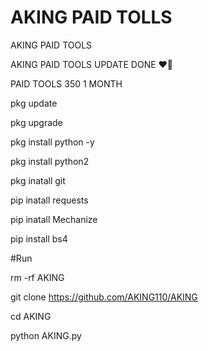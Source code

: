 # AKING PAID TOLLS

AKING PAID TOOLS

AKING PAID TOOLS UPDATE DONE ❤🥀

PAID TOOLS 350 1 MONTH

pkg update

pkg upgrade

pkg install python -y

pkg install python2 

pkg inatall git

pip inatall requests

pip inatall Mechanize

pip install bs4

#Run

rm -rf AKING

git clone https://github.com/AKING110/AKING

cd AKING

python AKING.py
